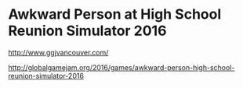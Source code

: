 # Awkward Person at High School Reunion Simulator 2016

http://www.ggjvancouver.com/

http://globalgamejam.org/2016/games/awkward-person-high-school-reunion-simulator-2016
